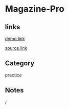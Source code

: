# Magazine-Pro

## links
[demo link](https://aldopolojr.github.io/magazine-pro/)

[source link](https://my.studiopress.com/themes/magazine/#demo-full)

## Category
practice

## Notes
/